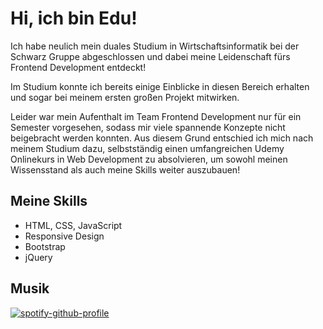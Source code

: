 # Hi, ich bin Edu!

Ich habe neulich mein duales Studium in Wirtschaftsinformatik bei der Schwarz Gruppe abgeschlossen und dabei meine Leidenschaft fürs Frontend Development entdeckt!

Im Studium konnte ich bereits einige Einblicke in diesen Bereich erhalten und sogar bei meinem ersten großen Projekt mitwirken.

Leider war mein Aufenthalt im Team Frontend Development nur für ein Semester vorgesehen, sodass mir viele spannende Konzepte nicht beigebracht werden konnten.
Aus diesem Grund entschied ich mich nach meinem Studium dazu, selbstständig einen umfangreichen Udemy Onlinekurs in Web Development zu absolvieren, um sowohl meinen Wissensstand als auch meine Skills weiter auszubauen!



## Meine Skills

- HTML, CSS, JavaScript
- Responsive Design
- Bootstrap
- jQuery

## Musik
[![spotify-github-profile](https://spotify-github-profile.vercel.app/api/view?uid=eduskz&cover_image=false&theme=default&show_offline=false&background_color=121212&interchange=true&bar_color=53b14f&bar_color_cover=false)](https://github.com/kittinan/spotify-github-profile)
